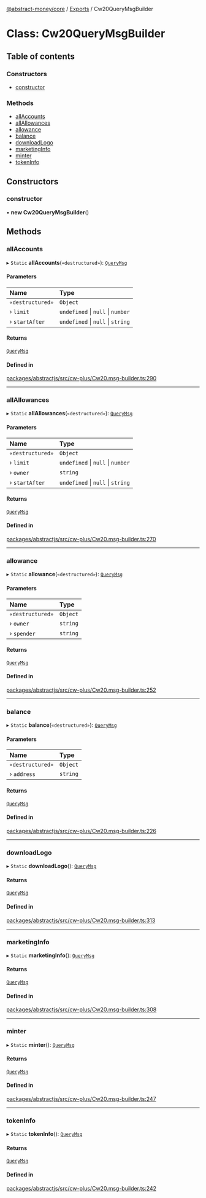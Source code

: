 [@abstract-money/core](../README.md) / [Exports](../modules.md) / Cw20QueryMsgBuilder

# Class: Cw20QueryMsgBuilder

## Table of contents

### Constructors

- [constructor](Cw20QueryMsgBuilder.md#constructor)

### Methods

- [allAccounts](Cw20QueryMsgBuilder.md#allaccounts)
- [allAllowances](Cw20QueryMsgBuilder.md#allallowances)
- [allowance](Cw20QueryMsgBuilder.md#allowance)
- [balance](Cw20QueryMsgBuilder.md#balance)
- [downloadLogo](Cw20QueryMsgBuilder.md#downloadlogo)
- [marketingInfo](Cw20QueryMsgBuilder.md#marketinginfo)
- [minter](Cw20QueryMsgBuilder.md#minter)
- [tokenInfo](Cw20QueryMsgBuilder.md#tokeninfo)

## Constructors

### constructor

• **new Cw20QueryMsgBuilder**()

## Methods

### allAccounts

▸ `Static` **allAccounts**(`«destructured»`): [`QueryMsg`](../modules/Cw20Types.md#querymsg)

#### Parameters

| Name | Type |
| :------ | :------ |
| `«destructured»` | `Object` |
| › `limit` | `undefined` \| ``null`` \| `number` |
| › `startAfter` | `undefined` \| ``null`` \| `string` |

#### Returns

[`QueryMsg`](../modules/Cw20Types.md#querymsg)

#### Defined in

[packages/abstractjs/src/cw-plus/Cw20.msg-builder.ts:290](https://github.com/AbstractSDK/frontend/blob/07410073/packages/abstractjs/src/cw-plus/Cw20.msg-builder.ts#L290)

___

### allAllowances

▸ `Static` **allAllowances**(`«destructured»`): [`QueryMsg`](../modules/Cw20Types.md#querymsg)

#### Parameters

| Name | Type |
| :------ | :------ |
| `«destructured»` | `Object` |
| › `limit` | `undefined` \| ``null`` \| `number` |
| › `owner` | `string` |
| › `startAfter` | `undefined` \| ``null`` \| `string` |

#### Returns

[`QueryMsg`](../modules/Cw20Types.md#querymsg)

#### Defined in

[packages/abstractjs/src/cw-plus/Cw20.msg-builder.ts:270](https://github.com/AbstractSDK/frontend/blob/07410073/packages/abstractjs/src/cw-plus/Cw20.msg-builder.ts#L270)

___

### allowance

▸ `Static` **allowance**(`«destructured»`): [`QueryMsg`](../modules/Cw20Types.md#querymsg)

#### Parameters

| Name | Type |
| :------ | :------ |
| `«destructured»` | `Object` |
| › `owner` | `string` |
| › `spender` | `string` |

#### Returns

[`QueryMsg`](../modules/Cw20Types.md#querymsg)

#### Defined in

[packages/abstractjs/src/cw-plus/Cw20.msg-builder.ts:252](https://github.com/AbstractSDK/frontend/blob/07410073/packages/abstractjs/src/cw-plus/Cw20.msg-builder.ts#L252)

___

### balance

▸ `Static` **balance**(`«destructured»`): [`QueryMsg`](../modules/Cw20Types.md#querymsg)

#### Parameters

| Name | Type |
| :------ | :------ |
| `«destructured»` | `Object` |
| › `address` | `string` |

#### Returns

[`QueryMsg`](../modules/Cw20Types.md#querymsg)

#### Defined in

[packages/abstractjs/src/cw-plus/Cw20.msg-builder.ts:226](https://github.com/AbstractSDK/frontend/blob/07410073/packages/abstractjs/src/cw-plus/Cw20.msg-builder.ts#L226)

___

### downloadLogo

▸ `Static` **downloadLogo**(): [`QueryMsg`](../modules/Cw20Types.md#querymsg)

#### Returns

[`QueryMsg`](../modules/Cw20Types.md#querymsg)

#### Defined in

[packages/abstractjs/src/cw-plus/Cw20.msg-builder.ts:313](https://github.com/AbstractSDK/frontend/blob/07410073/packages/abstractjs/src/cw-plus/Cw20.msg-builder.ts#L313)

___

### marketingInfo

▸ `Static` **marketingInfo**(): [`QueryMsg`](../modules/Cw20Types.md#querymsg)

#### Returns

[`QueryMsg`](../modules/Cw20Types.md#querymsg)

#### Defined in

[packages/abstractjs/src/cw-plus/Cw20.msg-builder.ts:308](https://github.com/AbstractSDK/frontend/blob/07410073/packages/abstractjs/src/cw-plus/Cw20.msg-builder.ts#L308)

___

### minter

▸ `Static` **minter**(): [`QueryMsg`](../modules/Cw20Types.md#querymsg)

#### Returns

[`QueryMsg`](../modules/Cw20Types.md#querymsg)

#### Defined in

[packages/abstractjs/src/cw-plus/Cw20.msg-builder.ts:247](https://github.com/AbstractSDK/frontend/blob/07410073/packages/abstractjs/src/cw-plus/Cw20.msg-builder.ts#L247)

___

### tokenInfo

▸ `Static` **tokenInfo**(): [`QueryMsg`](../modules/Cw20Types.md#querymsg)

#### Returns

[`QueryMsg`](../modules/Cw20Types.md#querymsg)

#### Defined in

[packages/abstractjs/src/cw-plus/Cw20.msg-builder.ts:242](https://github.com/AbstractSDK/frontend/blob/07410073/packages/abstractjs/src/cw-plus/Cw20.msg-builder.ts#L242)
